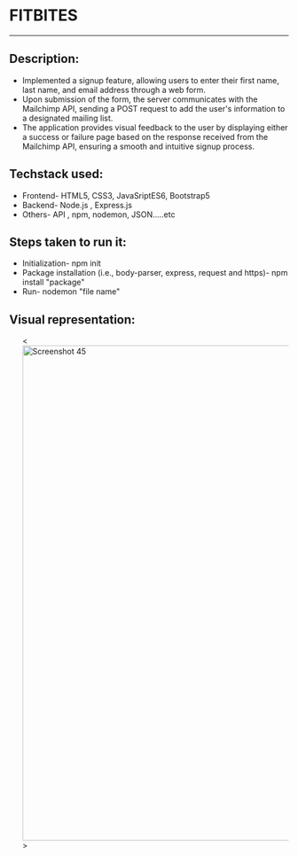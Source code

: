 # FITBITES

<hr/>

<h2 align="left">Description:</h2>
<ul>
<li align="left">Implemented a signup feature, allowing users to enter their first name, last name, and email address through a web form.</li>
<li align="left">Upon submission of the form, the server communicates with the Mailchimp API, sending a POST request to add the user's information to a designated mailing list.</li>
<li align="left">The application provides visual feedback to the user by displaying either a success or failure page based on the response received from the Mailchimp API, ensuring a smooth and intuitive signup process.</li>
</ul>

<h2 align="left">Techstack used:</h2>
<ul>
<li align="left">Frontend- HTML5, CSS3, JavaSriptES6, Bootstrap5</li>
<li align="left">Backend- Node.js , Express.js </li>
<li align="left">Others- API , npm, nodemon, JSON.....etc </li>
</ul>

<h2 align="left">Steps taken to run it:</h2>
<ul>
<li align="left">Initialization- npm init</li>
<li align="left">Package installation (i.e., body-parser, express, request and https)- npm install "package"</li>
<li align="left">Run- nodemon "file name"</li>
</ul>

<h2 align="left">Visual representation:</h2>
<ul>
<<img width="894" alt="Screenshot 45" src="https://github.com/Aparajit-19/Java-learning/assets/74190792/bee89f65-e7b5-4f6d-80b7-541d1fe89aff">>
</ul>

